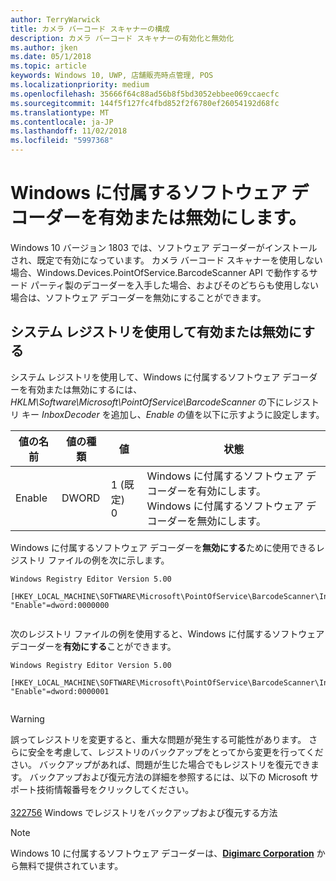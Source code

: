 ```yaml
---
author: TerryWarwick
title: カメラ バーコード スキャナーの構成
description: カメラ バーコード スキャナーの有効化と無効化
ms.author: jken
ms.date: 05/1/2018
ms.topic: article
keywords: Windows 10, UWP, 店舗販売時点管理, POS
ms.localizationpriority: medium
ms.openlocfilehash: 35666f64c88ad56b8f5bd3052ebbee069ccaecfc
ms.sourcegitcommit: 144f5f127fc4fbd852f2f6780ef26054192d68fc
ms.translationtype: MT
ms.contentlocale: ja-JP
ms.lasthandoff: 11/02/2018
ms.locfileid: "5997368"
---
```

# <a name="enable-or-disable-the-software-decoder-that-ships-with-windows"></a>Windows に付属するソフトウェア デコーダーを有効または無効にします。
Windows 10 バージョン 1803 では、ソフトウェア デコーダーがインストールされ、既定で有効になっています。  カメラ バーコード スキャナーを使用しない場合、Windows.Devices.PointOfService.BarcodeScanner API で動作するサード パーティ製のデコーダーを入手した場合、およびそのどちらも使用しない場合は、ソフトウェア デコーダーを無効にすることができます。

## <a name="enable-or-disable-using-the-system-registry"></a>システム レジストリを使用して有効または無効にする
システム レジストリを使用して、Windows に付属するソフトウェア デコーダーを有効または無効にするには、*HKLM\Software\Microsoft\PointOfService\BarcodeScanner* の下にレジストリ キー *InboxDecoder* を追加し、*Enable* の値を以下に示すように設定します。

| 値の名前  | 値の種類 | 値 | 状態 |
| ----------- | --------- | -------|--------|
| Enable      | DWORD     | 1 (既定)<br/>0 |  Windows に付属するソフトウェア デコーダーを有効にします。 <br/> Windows に付属するソフトウェア デコーダーを無効にします。 |


Windows に付属するソフトウェア デコーダーを**無効にする**ために使用できるレジストリ ファイルの例を次に示します。

```
Windows Registry Editor Version 5.00

[HKEY_LOCAL_MACHINE\SOFTWARE\Microsoft\PointOfService\BarcodeScanner\InboxDecoder]
"Enable"=dword:0000000


```  
    
次のレジストリ ファイルの例を使用すると、Windows に付属するソフトウェア デコーダーを**有効にする**ことができます。

```
Windows Registry Editor Version 5.00

[HKEY_LOCAL_MACHINE\SOFTWARE\Microsoft\PointOfService\BarcodeScanner\InboxDecoder]
"Enable"=dword:0000001


```  

> [!Warning] 
> 誤ってレジストリを変更すると、重大な問題が発生する可能性があります。  さらに安全を考慮して、レジストリのバックアップをとってから変更を行ってください。  バックアップがあれば、問題が生じた場合でもレジストリを復元できます。  バックアップおよび復元方法の詳細を参照するには、以下の Microsoft サポート技術情報番号をクリックしてください。 <br/><br/> [322756](http://support.microsoft.com/kb/322756) Windows でレジストリをバックアップおよび復元する方法

> [!NOTE]
> Windows 10 に付属するソフトウェア デコーダーは、[**Digimarc Corporation**](https://www.digimarc.com/) から無料で提供されています。
